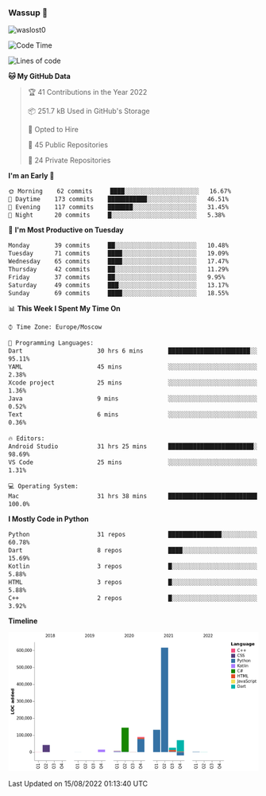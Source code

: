 ### Wassup 👋

<p align="left"> <img src="https://komarev.com/ghpvc/?username=waslost0" alt="waslost0" /></p>

<!--START_SECTION:waka-->
![Code Time](http://img.shields.io/badge/Code%20Time-1%2C379%20hrs%2049%20mins-blue)

![Lines of code](https://img.shields.io/badge/From%20Hello%20World%20I%27ve%20Written-1%20Million%20lines%20of%20code-blue)

**🐱 My GitHub Data** 

> 🏆 41 Contributions in the Year 2022
 > 
> 📦 251.7 kB Used in GitHub's Storage 
 > 
> 💼 Opted to Hire
 > 
> 📜 45 Public Repositories 
 > 
> 🔑 24 Private Repositories  
 > 
**I'm an Early 🐤** 

```text
🌞 Morning    62 commits     ████░░░░░░░░░░░░░░░░░░░░░   16.67% 
🌆 Daytime    173 commits    ███████████░░░░░░░░░░░░░░   46.51% 
🌃 Evening    117 commits    ███████░░░░░░░░░░░░░░░░░░   31.45% 
🌙 Night      20 commits     █░░░░░░░░░░░░░░░░░░░░░░░░   5.38%

```
📅 **I'm Most Productive on Tuesday** 

```text
Monday       39 commits     ██░░░░░░░░░░░░░░░░░░░░░░░   10.48% 
Tuesday      71 commits     ████░░░░░░░░░░░░░░░░░░░░░   19.09% 
Wednesday    65 commits     ████░░░░░░░░░░░░░░░░░░░░░   17.47% 
Thursday     42 commits     ██░░░░░░░░░░░░░░░░░░░░░░░   11.29% 
Friday       37 commits     ██░░░░░░░░░░░░░░░░░░░░░░░   9.95% 
Saturday     49 commits     ███░░░░░░░░░░░░░░░░░░░░░░   13.17% 
Sunday       69 commits     ████░░░░░░░░░░░░░░░░░░░░░   18.55%

```


📊 **This Week I Spent My Time On** 

```text
⌚︎ Time Zone: Europe/Moscow

💬 Programming Languages: 
Dart                     30 hrs 6 mins       ███████████████████████░░   95.11% 
YAML                     45 mins             ░░░░░░░░░░░░░░░░░░░░░░░░░   2.38% 
Xcode project            25 mins             ░░░░░░░░░░░░░░░░░░░░░░░░░   1.36% 
Java                     9 mins              ░░░░░░░░░░░░░░░░░░░░░░░░░   0.52% 
Text                     6 mins              ░░░░░░░░░░░░░░░░░░░░░░░░░   0.36%

🔥 Editors: 
Android Studio           31 hrs 25 mins      ████████████████████████░   98.69% 
VS Code                  25 mins             ░░░░░░░░░░░░░░░░░░░░░░░░░   1.31%

💻 Operating System: 
Mac                      31 hrs 38 mins      █████████████████████████   100.0%

```

**I Mostly Code in Python** 

```text
Python                   31 repos            ███████████████░░░░░░░░░░   60.78% 
Dart                     8 repos             ████░░░░░░░░░░░░░░░░░░░░░   15.69% 
Kotlin                   3 repos             █░░░░░░░░░░░░░░░░░░░░░░░░   5.88% 
HTML                     3 repos             █░░░░░░░░░░░░░░░░░░░░░░░░   5.88% 
C++                      2 repos             █░░░░░░░░░░░░░░░░░░░░░░░░   3.92%

```


**Timeline**

![Chart not found](https://raw.githubusercontent.com/waslost0/waslost0/master/charts/bar_graph.png) 


 Last Updated on 15/08/2022 01:13:40 UTC
<!--END_SECTION:waka-->

